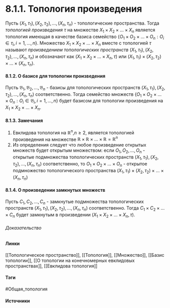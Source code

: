 # 8.1.1. Топология произведения
Пусть $(X_{1},\tau_{1}),(X_{2},\tau_{2}),\dots,(X_{n},\tau_{n})$ - топологические пространства. Тогда *топологией произведения* $\tau$ на множестве $X_{1}\times X_{2}\times\dots\times X_{n}$ является топология имеющая в качестве базиса семейство $\left\{O_{1}\times O_{2}\times\dots\times O_{n}:O_{i}\in\tau_{i},i=1,\dots,n\right\}$. Множество $X_{1}\times X_{2}\times\dots\times X_{n}$ вместе с топологией $\tau$ называют *произведением топологических пространств* $(X_{1},\tau_{1}),(X_{2},\tau_{2}),\dots,(X_{n},\tau_{n})$ и обозначают как $(X_{1}\times X_{2}\times\dots\times X_{n},\tau)$ или $(X_{1},\tau_{1})\times(X_{2},\tau_{2})\times\dots\times(X_{n},\tau_{n})$.

#### 8.1.2. О базисе для топологии произведения
Пусть $\mathfrak{B}_{1},\mathfrak{B}_{2},\dots,\mathfrak{B}_{n}$ - базисы для топологических пространств $(X_{1},\tau_{1}),(X_{2},\tau_{2}),\dots,(X_{n},\tau_{n})$ соответственно. Тогда семейство множеств $\left\{O_{1}\times O_{2}\times\dots\times O_{n}:O_{i}\in\mathfrak{B}_{i},i=1,\dots,n\right\}$ будет базисом для топологии произведения на $X_{1}\times X_{2}\times\dots\times X_{n}$.

#### 8.1.3. Замечания
1. Евклидова топология на $\mathbb{R}^{n}$,$n\ge2$, является топологией произведения на множестве $\mathbb{R}\times\mathbb{R}\times\dots\times\mathbb{R}=\mathbb{R}^{n}$
2. Из определения следует что любое произведение открытых множеств будет открытым множеством: если $O_{1},O_{2},\dots,O_{n}$ - открытые подмножества топологических пространств $(X_{1},\tau_{1}),(X_{2},\tau_{2}),\dots,(X_{n},\tau_{n})$ соответственно, то $O_{1}\times O_{2}\times\dots\times O_{n}$ - открытое подмножество топологического пространства $(X_{1},\tau_{1})\times(X_{2},\tau_{2})\times\dots\times(X_{n},\tau_{n})$

#### 8.1.4. О произведении замкнутых множеств
Пусть $C_{1},C_{2},\dots,C_{n}$ - замкнутые подмножества топологических пространств $(X_{1},\tau_{1}),(X_{2},\tau_{2}),\dots,(X_{n},\tau_{n})$ соответственно. Тогда $C_{1}\times C_{2}\times\dots\times C_{n}$ будет замкнутым в произведении $(X_{1}\times X_{2}\times\dots\times X_{n},\tau)$.
###### Доказательство
#### Линки
 [[Топологическое пространство]],
 [[Топология]],
 [[Множество]],
 [[Базис топологии]],
 [[О топологии на конечномерных евклидовых пространствах]],
 [[Евклидова топология]]
#### Тэги
 #Общая_топология 
#### Источники
